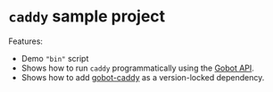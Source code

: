 # `caddy` sample project

Features:

- Demo `"bin"` script
- Shows how to run `caddy` programmatically using the [Gobot API](https://github.com/benallfree/gobot/tree/v1.0.0-alpha.16/docs/readme.md).
- Shows how to add [gobot-caddy](https://www.npmjs.com/package/gobot-caddy) as a version-locked dependency.
